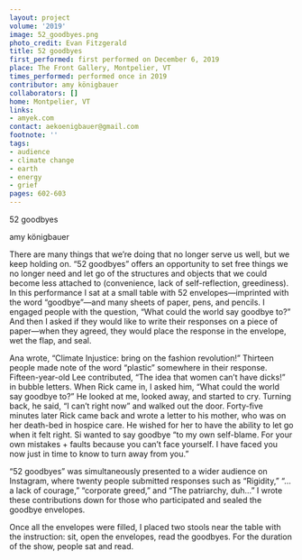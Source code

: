 ```yaml
---
layout: project
volume: '2019'
image: 52_goodbyes.png
photo_credit: Evan Fitzgerald
title: 52 goodbyes
first_performed: first performed on December 6, 2019
place: The Front Gallery, Montpelier, VT
times_performed: performed once in 2019
contributor: amy königbauer
collaborators: []
home: Montpelier, VT
links:
- amyek.com
contact: aekoenigbauer@gmail.com
footnote: ''
tags:
- audience
- climate change
- earth
- energy
- grief
pages: 602-603
---
```


52 goodbyes

amy königbauer

There are many things that we’re doing that no longer serve us well, but we keep holding on. “52 goodbyes” offers an opportunity to set free things we no longer need and let go of the structures and objects that we could become less attached to (convenience, lack of self-reflection, greediness). In this performance I sat at a small table with 52 envelopes—imprinted with the word “goodbye”—and many sheets of paper, pens, and pencils. I engaged people with the question, “What could the world say goodbye to?” And then I asked if they would like to write their responses on a piece of paper—when they agreed, they would place the response in the envelope, wet the flap, and seal.

Ana wrote, “Climate Injustice: bring on the fashion revolution!” Thirteen people made note of the word “plastic” somewhere in their response. Fifteen-year-old Lee contributed, “The idea that women can’t have dicks!” in bubble letters. When Rick came in, I asked him, “What could the world say goodbye to?” He looked at me, looked away, and started to cry. Turning back, he said, “I can’t right now” and walked out the door. Forty-five minutes later Rick came back and wrote a letter to his mother, who was on her death-bed in hospice care. He wished for her to have the ability to let go when it felt right. Si wanted to say goodbye “to my own self-blame. For your own mistakes + faults because you can’t face yourself. I have faced you now just in time to know to turn away from you.”

“52 goodbyes” was simultaneously presented to a wider audience on Instagram, where twenty people submitted responses such as “Rigidity,” “… a lack of courage,” “corporate greed,” and “The patriarchy, duh…” I wrote these contributions down for those who participated and sealed the goodbye envelopes.

Once all the envelopes were filled, I placed two stools near the table with the instruction: sit, open the envelopes, read the goodbyes. For the duration of the show, people sat and read.

